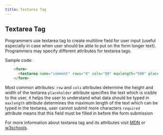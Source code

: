 ```yaml
---
title: Textarea Tag
---
```

## Textarea Tag
Programmers use textarea tag to create multiline field for user input (useful especially in case when user should be able to put on the form longer text). Programmers may specify different attributes for textarea tags.

Sample code:

```html
    <form>
      <textarea name="comment" rows="8" cols="80" maxlength="500" placeholder="Enter your comment here..." required></textarea>
    </form>
```

Most common attributes:
`row` and `cols` attributes determine the height and width of the textarea
`placeholder` attribute specifies the text which is visible to the user, it helps the user to understand what data should be typed in
`maxlength` attribute determines the maximum length of the text which can be typed in the textarea, user cannot submit more characters
`required` attribute means that this field must be filled in before the form submission

For more information about textarea tag and its attributes visit [MDN]("https://developer.mozilla.org/en-US/docs/Web/HTML/Element/textarea") or [w3schools]("https://www.w3schools.com/tags/tag_textarea.asp").
